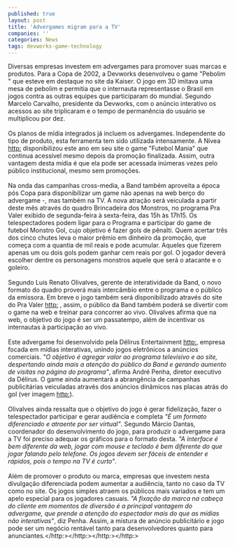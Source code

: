 ```yaml
---
published: true
layout: post
title: 'Advergames migram para a TV'
companies: ''
categories: News
tags: devworks-game-technology
---
```

Diversas empresas investem em advergames para promover suas marcas e produtos. Para a Copa de 2002, a Devworks
 desenvolveu o game &quot;Pebolim
&quot; que esteve em destaque no site da Kaiser. O jogo em 3D imitava uma mesa de pebolim e permitia que o internauta representasse o Brasil em jogos contra as outras equipes que participaram do mundial. Segundo Marcelo Carvalho, presidente da Devworks, com o an&uacute;ncio interativo os acessos ao site triplicaram e o tempo de perman&ecirc;ncia do usu&aacute;rio se multiplicou por dez.<br /><br />Os planos de m&iacute;dia integrados j&aacute; incluem os advergames. Independente do tipo de produto, esta ferramenta tem sido utilizada intensamente. A N&iacute;vea <http:> disponibilizou este ano em seu site o game &quot;Futebol Mania&quot; que continua acess&iacute;vel mesmo depois da promo&ccedil;&atilde;o finalizada. Assim, outra vantagem desta m&iacute;dia &eacute; que ela pode ser acessada in&uacute;meras vezes pelo p&uacute;blico institucional, mesmo sem promo&ccedil;&otilde;es.<br /><br />Na onda das campanhas cross-media, a Band tamb&eacute;m aproveita a &eacute;poca p&oacute;s Copa para disponibilizar um game n&atilde;o apenas na web ber&ccedil;o do advergame -, mas tamb&eacute;m na TV. A nova atra&ccedil;&atilde;o ser&aacute; veiculada a partir deste m&ecirc;s atrav&eacute;s do quadro Brincadeira dos Monstros, no programa Pra Valer exibido de segunda-feira &agrave; sexta-feira, das 15h &agrave;s 17h15. Os telespectadores podem ligar para o Programa e participar do game de futebol Monstro Gol, cujo objetivo &eacute; fazer gols de p&ecirc;nalti. Quem acertar tr&ecirc;s dos cinco chutes leva o maior pr&ecirc;mio em dinheiro da promo&ccedil;&atilde;o, que come&ccedil;a com a quantia de mil reais e pode acumular. Aqueles que fizerem apenas um ou dois gols podem ganhar cem reais por gol. O jogador dever&aacute; escolher dentre os personagens monstros aquele que ser&aacute; o atacante e o goleiro.<br /><br />Segundo Luis Renato Olivalves, gerente de interatividade da Band, o novo formato do quadro prover&aacute; mais interc&acirc;mbio entre o programa e o p&uacute;blico da emissora. Em breve o jogo tamb&eacute;m ser&aacute; disponibilizado atrav&eacute;s do site do Pra Valer <http:> , assim, o p&uacute;blico da Band tamb&eacute;m poder&aacute; se divertir com o game na web e treinar para concorrer ao vivo. Olivalves afirma que na web, o objetivo do jogo &eacute; ser um passatempo, al&eacute;m de incentivar os internautas &agrave; participa&ccedil;&atilde;o ao vivo.<br /><br />Este advergame foi desenvolvido pela D&eacute;lirus Entertainment
<http:>, empresa focada em m&iacute;dias interativas, unindo jogos eletr&ocirc;nicos a an&uacute;ncios comerciais. <span style="font-style: italic;">&quot;O objetivo &eacute; agregar valor ao programa televisivo e ao site, despertando ainda mais a aten&ccedil;&atilde;o do p&uacute;blico da Band e gerando aumento de visitas na p&aacute;gina do programa&quot;</span>, afirma Andr&eacute; Penha, diretor executivo da D&eacute;lirus. O game ainda aumentar&aacute; a abrang&ecirc;ncia de campanhas publicit&aacute;rias veiculadas atrav&eacute;s dos an&uacute;ncios din&acirc;micos nas placas atr&aacute;s do gol (ver imagem <http:>).<br /><br />Olivalves ainda ressalta que o objetivo do jogo &eacute; gerar fideliza&ccedil;&atilde;o, fazer o telespectador participar e gerar audi&ecirc;ncia e completa <span style="font-style: italic;">&quot;&Eacute; um formato diferenciado e atraente por ser virtual&quot;</span>. Segundo M&aacute;rcio Dantas, coordenador do desenvolvimento do jogo, para produzir o advergame para a TV foi preciso adequar os gr&aacute;ficos para o formato desta. <span style="font-style: italic;">&quot;A interface &eacute; bem diferente da web, jogar com mouse e teclado &eacute; bem diferente do que jogar falando pelo telefone. Os jogos devem ser f&aacute;ceis de entender e r&aacute;pidos, pois o tempo na TV &eacute; curto&quot;</span>.<br /><br />Al&eacute;m de promover o produto ou marca, empresas que investem nesta divulga&ccedil;&atilde;o diferenciada podem aumentar a audi&ecirc;ncia, tanto no caso da TV como no site. Os jogos simples atraem os p&uacute;blicos mais variados e tem um apelo especial para os jogadores casuais. <span style="font-style: italic;">&quot;A fixa&ccedil;&atilde;o da marca na cabe&ccedil;a do cliente em momentos de divers&atilde;o &eacute; a principal vantagem do advergame, que prende a aten&ccedil;&atilde;o do espectador mais do que as m&iacute;dias n&atilde;o interativas&quot;</span>, diz Penha. Assim, a mistura de an&uacute;ncio publicit&aacute;rio e jogo pode ser um neg&oacute;cio rent&aacute;vel tanto para desenvolvedores quanto para anunciantes.</http:></http:></http:></http:>